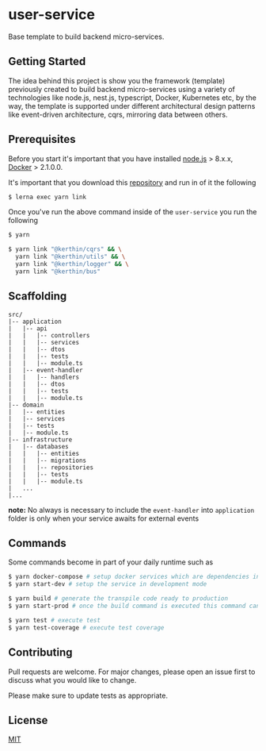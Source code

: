 # user-service

Base template to build backend micro-services.

## Getting Started

The idea behind this project is show you the framework (template) previously created to build backend micro-services using a variety of technologies like node.js, nest.js, typescript, Docker, Kubernetes etc, by the way, the template is supported under different architectural design patterns like event-driven architecture, cqrs, mirroring data between others.

## Prerequisites

Before you start it's important that you have installed [node.js](https://nodejs.org/en/download/) > 8.x.x, [Docker](https://docs.docker.com/install/) > 2.1.0.0.


It's important that you download this [repository](https://github.com/thekerthin/kerthin-miscellaneous) and run in of it the following

```sh
$ lerna exec yarn link
```

Once you've run the above command inside of the `user-service` you run the following

```sh
$ yarn

$ yarn link "@kerthin/cqrs" && \
  yarn link "@kerthin/utils" && \
  yarn link "@kerthin/logger" && \
  yarn link "@kerthin/bus"
```


## Scaffolding

```
src/
|-- application
|   |-- api
|   |   |-- controllers
|   |   |-- services
|   |   |-- dtos
|   |   |-- tests
|   |   |-- module.ts
|   |-- event-handler
|   |   |-- handlers
|   |   |-- dtos
|   |   |-- tests
|   |   |-- module.ts
|-- domain
|   |-- entities
|   |-- services
|   |-- tests
|   |-- module.ts
|-- infrastructure
|   |-- databases
|   |   |-- entities
|   |   |-- migrations
|   |   |-- repositories
|   |   |-- tests
|   |   |-- module.ts
|   ...
|...
```

**note:** No always is necessary to include the `event-handler` into `application` folder is only when your service awaits for external events

## Commands

Some commands become in part of your daily runtime such as

```sh
$ yarn docker-compose # setup docker services which are dependencies in the service
$ yarn start-dev # setup the service in development mode

$ yarn build # generate the transpile code ready to production
$ yarn start-prod # once the build command is executed this command can be executed

$ yarn test # execute test
$ yarn test-coverage # execute test coverage
```

## Contributing
Pull requests are welcome. For major changes, please open an issue first to discuss what you would like to change.

Please make sure to update tests as appropriate.

## License
[MIT](https://choosealicense.com/licenses/mit/)
